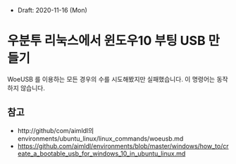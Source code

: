 * Draft: 2020-11-16 (Mon)
# 우분투 리눅스에서 윈도우10 부팅 USB 만들기

WoeUSB 를 이용하는 모든 경우의 수를 시도해봤지만 실패했습니다. 이 명령어는 동작하지 않습니다.
## 참고
* http://github/com/aimldl의 environments/ubuntu_linux/linux_commands/woeusb.md
* https://github.com/aimldl/environments/blob/master/windows/how_to/create_a_bootable_usb_for_windows_10_in_ubuntu_linux.md
